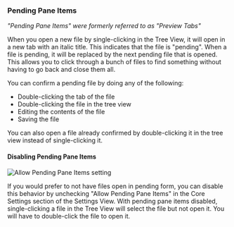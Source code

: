 ### Pending Pane Items

_"Pending Pane Items" were formerly referred to as "Preview Tabs"_

When you open a new file by single-clicking in the Tree View, it will open in a
new tab with an italic title. This indicates that the file is "pending". When a
file is pending, it will be replaced by the next pending file that is opened.
This allows you to click through a bunch of files to find something without
having to go back and close them all.

You can confirm a pending file by doing any of the following:

- Double-clicking the tab of the file
- Double-clicking the file in the tree view
- Editing the contents of the file
- Saving the file

You can also open a file already confirmed by double-clicking it in the tree
view instead of single-clicking it.

#### Disabling Pending Pane Items

![Allow Pending Pane Items setting](@images/atom/allow-pending-pane-items.png "Allow Pending Pane Items setting")

If you would prefer to not have files open in pending form, you can disable this
behavior by unchecking "Allow Pending Pane Items" in the Core Settings section
of the Settings View. With pending pane items disabled, single-clicking a file
in the Tree View will select the file but not open it. You will have to
double-click the file to open it.
